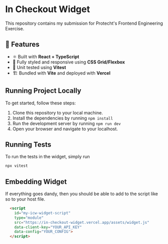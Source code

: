 # In Checkout Widget
This repository contains my submission for Protecht's Frontend Engineering Exercise.

## 🚀 Features

- ⚛️ Built with **React + TypeScript**
- 🎨 Fully styled and responsive using **CSS Grid/Flexbox**
- 🧪 Unit tested using **Vitest**
- 🏗️ Bundled with **Vite** and deployed with **Vercel**

## Running Project Locally

To get started, follow these steps:

1. Clone this repository to your local machine.
2. Install the dependencies by running `npm install`
3. Run the development server by running `npm run dev`
4. Open your browser and navigate to your localhost. 

## Running Tests 

To run the tests in the widget, simply run 

```bash
npx vitest
```

## Embedding Widget

If everything goes dandy, then you should be able to add to the script like so to your host file.

```html
  <script 
    id="my-icw-widget-script"
    type="module"
    src="https://in-checkout-widget.vercel.app/assets/widget.js" 
    data-client-key="YOUR_API_KEY"
    data-config="YOUR_CONFIG">
  </script>
```
